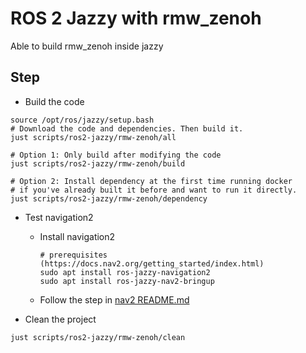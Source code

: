 # ROS 2 Jazzy with rmw_zenoh

Able to build rmw_zenoh inside jazzy

## Step

* Build the code

```shell
source /opt/ros/jazzy/setup.bash
# Download the code and dependencies. Then build it.
just scripts/ros2-jazzy/rmw-zenoh/all

# Option 1: Only build after modifying the code
just scripts/ros2-jazzy/rmw-zenoh/build

# Option 2: Install dependency at the first time running docker
# if you've already built it before and want to run it directly.
just scripts/ros2-jazzy/rmw-zenoh/dependency
```

* Test navigation2
  * Install navigation2

    ```shell
    # prerequisites (https://docs.nav2.org/getting_started/index.html)
    sudo apt install ros-jazzy-navigation2
    sudo apt install ros-jazzy-nav2-bringup
    ```

  * Follow the step in [nav2 README.md](../nav2/README.md)

* Clean the project

```shell
just scripts/ros2-jazzy/rmw-zenoh/clean
```
